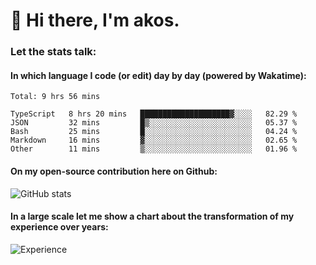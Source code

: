 # 👋 Hi there, I'm akos. 


### Let the stats talk:


#### In which language I code (or edit) day by day (powered by Wakatime): 

<!--START_SECTION:waka-->
```text
Total: 9 hrs 56 mins

TypeScript   8 hrs 20 mins   ████████████████████▓░░░░   82.29 % 
JSON         32 mins         █▒░░░░░░░░░░░░░░░░░░░░░░░   05.37 % 
Bash         25 mins         █░░░░░░░░░░░░░░░░░░░░░░░░   04.24 % 
Markdown     16 mins         ▓░░░░░░░░░░░░░░░░░░░░░░░░   02.65 % 
Other        11 mins         ▒░░░░░░░░░░░░░░░░░░░░░░░░   01.96 % 
```
<!--END_SECTION:waka-->

#### On my open-source contribution here on Github:
 
![GitHub stats](https://github-readme-stats.vercel.app/api?username=akosbalasko)

#### In a large scale let me show a chart about the transformation of my experience over years:   

![Experience](https://cr-skills-chart-widget.azurewebsites.net/api/api?username=akosbalasko)
